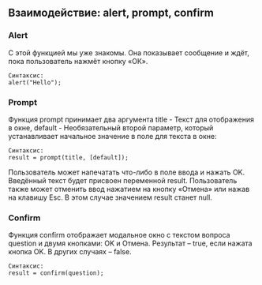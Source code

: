 <h2>Взаимодействие: alert, prompt, confirm</h2>
<h3>Alert</h3>

<p>
С этой функцией мы уже знакомы. Она показывает сообщение и ждёт, пока пользователь нажмёт кнопку «ОК».

    Синтаксис:
    alert("Hello");
</p>

<h3>Prompt</h3>

<p>
Функция prompt принимает два аргумента
title - Текст для отображения в окне,
default - Необязательный второй параметр, который устанавливает начальное значение в поле для текста в окне:  
    
    Синтаксис:
    result = prompt(title, [default]);

Пользователь может напечатать что-либо в поле ввода и нажать OK. 
Введённый текст будет присвоен переменной result. 
Пользователь также может отменить ввод нажатием на кнопку «Отмена» или нажав на клавишу Esc. 
В этом случае значением result станет null.
</p>


<h3>Confirm</h3>

<p>
Функция confirm отображает модальное окно с текстом вопроса question и двумя кнопками: OK и Отмена.
Результат – true, если нажата кнопка OK. В других случаях – false.

    Синтаксис:
    result = confirm(question);
</p>


    
